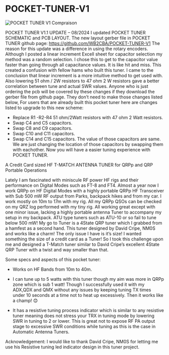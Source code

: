 # POCKET-TUNER-V1

![POCKET TUNER V1 Compraison](https://github.com/WB2CBA/POCKET-TUNER-V1/assets/59450739/de6cd134-43d4-48f4-8289-9c5c8aabd542)

POCKET TUNER V1.1 UPDATE – 08/2024
I updated POCKET TUNER SCHEMATIC and PCB LAYOUT. The new layout gerber file in POCKET TUNER github page: https://github.com/WB2CBA/POCKET-TUNER-V1
 The reason for this update was a difference in using the rotary encoders. Although I posted a linear increment Excell sheet for capacitor selection my method was a random selection. I chose this to get to the capacitor value faster than going through all capacitance values. It is like hit and miss. This created a confusion with fellow hams who built this tuner. I came to the conclusion that linear increment is a more intuitive method to get used with.
Also lowering 51 ohm / 2W resistors to 47 ohm 2 W resistors gave a better correlation between tune and actual SWR values.
Anyone who is just ordering the pcb will be covered by these changes if they download the gerber file from github page. They don’t need to make those changes listed below,
For users that are already built this pocket tuner here are changes listed to upgrade to this new scheme:
-	Replace  R1 -R2-R4 51 ohm/2Watt resistors with 47 ohm 2 Watt resistors.
-	Swap C4 and C5 capacitors.
-	Swap C8 and C9 capacitors.
-	Swap C10 and C11 capacitors.
-	Swap C14 and C15 capacitors.
The value of those capacitors are same. We are just changing the location of those capacitors by swapping them with eachother.
Now you will have a easier tuning experience with POCKET TUNER.


A Credit Card sized HF T-MATCH ANTENNA TUNER for QRPp and QRP Portable Operations

Lately I am fascinated with miniscule RF power HF rigs and their performance on Digital Modes such as FT-8 and FT4. 
Almost a year now I work QRPp on HF Digital Modes with a highly portable QRPp HF Transceiver with Sub 500 mW RF output from Parks, backpack hikes and from my car. I work mostly on 10m to 17m with my rig. All my QRPp QSOs can be checked on my QRZ log performed with my tiny rig.
All working great except with one minor issue, lacking a highly portable antenna Tuner to accompany my setup in my backpack. ATU type tuners such as ATU-10 or so fail to tune below 500 mW! 
My go to Tuner is a 4State QRP tuner which I grabbed from a hamfest as a second hand. This tuner designed by David Cripe, NM0S and works like a charm! The only issue I have is it’s size! 
I wanted something the size of a credit card as a Tuner! So I took this challenge upon me and designed a T-Match tuner similar to David Cripe’s excellent 4State QRP Tuner with a twist and way smaller than that.

Some specs and aspects of this pocket tuner:

-	Works on HF Bands from 10m to 40m.

-	I can tune up to 5 watts with this tuner though my aim was more in QRPp zone which is sub 1 watt! Though I successfully used it with my ADX,QDX and QMX without any issues by keeping tuning TX times under 10
 seconds at a time not to heat up excessively. Then it works like a champ! 😊

-	It has a resistive tuning process indicator which is similar to any resistive tuner meaning does not stress your TRX in tuning mode by lowering SWR in tuning to 2 or lower. This is great not to expose RF PA
output stage to excessive SWR conditions while tuning as this is the case in Automatic Antenna Tuners.


Acknowledgement: I would like to thank David Cripe, NM0S for letting me use his Resistive tuning led indicator design in this tuner project. 
